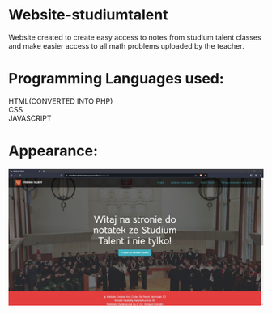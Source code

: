 # Website-studiumtalent
Website created to create easy access to notes from studium talent classes and make easier access to all math problems uploaded by the teacher.
# Programming Languages used:
HTML(CONVERTED INTO PHP)<br/>
CSS<br/>
JAVASCRIPT
# Appearance:
![image](https://github.com/Electro5218/Website-studiumtalent/blob/main/notatki.jpg)
